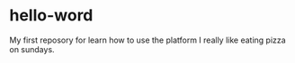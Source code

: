 # hello-word
My first reposory for learn how to use the platform
I really like eating pizza on sundays.
